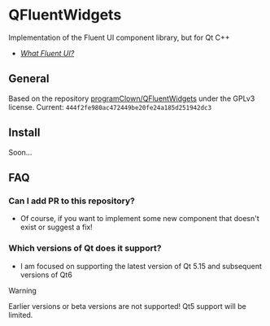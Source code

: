 # QFluentWidgets

Implementation of the Fluent UI component library, but for Qt C++

- [*What Fluent UI?*](https://developer.microsoft.com/en-us/fluentui)

## General
Based on the repository [programClown/QFluentWidgets](https://github.com/programClown/QFluentWidgets) under the GPLv3 license.
Current: `444f2fe980ac472449be20fe24a185d251942dc3`

## Install

Soon...

## FAQ
### Can I add PR to this repository? 
- Of course, if you want to implement some new component that doesn't exist or suggest a fix!

### Which versions of Qt does it support?
- I am focused on supporting the latest version of Qt 5.15 and subsequent versions of Qt6

> [!WARNING]
> Earlier versions or beta versions are not supported! Qt5 support will be limited.
